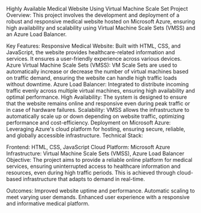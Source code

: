 Highly Available Medical Website Using Virtual Machine Scale Set
Project Overview: This project involves the development and deployment of a robust and responsive medical website hosted on Microsoft Azure, ensuring high availability and scalability using Virtual Machine Scale Sets (VMSS) and an Azure Load Balancer.

Key Features:
Responsive Medical Website: Built with HTML, CSS, and JavaScript, the website provides healthcare-related information and services. It ensures a user-friendly experience across various devices.
Azure Virtual Machine Scale Sets (VMSS): VM Scale Sets are used to automatically increase or decrease the number of virtual machines based on traffic demand, ensuring the website can handle high traffic loads without downtime.
Azure Load Balancer: Integrated to distribute incoming traffic evenly across multiple virtual machines, ensuring high availability and optimal performance.
High Availability: The system is designed to ensure that the website remains online and responsive even during peak traffic or in case of hardware failures.
Scalability: VMSS allows the infrastructure to automatically scale up or down depending on website traffic, optimizing performance and cost-efficiency.
Deployment on Microsoft Azure: Leveraging Azure's cloud platform for hosting, ensuring secure, reliable, and globally accessible infrastructure.
Technical Stack:

Frontend: HTML, CSS, JavaScript
Cloud Platform: Microsoft Azure
Infrastructure: Virtual Machine Scale Sets (VMSS), Azure Load Balancer
Objective: The project aims to provide a reliable online platform for medical services, ensuring uninterrupted access to healthcare information and resources, even during high traffic periods. This is achieved through cloud-based infrastructure that adapts to demand in real-time.

Outcomes:
Improved website uptime and performance.
Automatic scaling to meet varying user demands.
Enhanced user experience with a responsive and informative medical platform.
